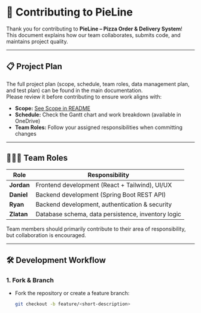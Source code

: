 # 🤝 Contributing to PieLine

Thank you for contributing to **PieLine – Pizza Order & Delivery System**!  
This document explains how our team collaborates, submits code, and maintains project quality.

---

## 📋 Project Plan
The full project plan (scope, schedule, team roles, data management plan, and test plan) can be found in the main documentation.  
Please review it before contributing to ensure work aligns with:
- **Scope:** [See Scope in README](./README.md)
- **Schedule:** Check the Gantt chart and work breakdown (available in OneDrive)
- **Team Roles:** Follow your assigned responsibilities when committing changes

---

## 🧑‍🤝‍🧑 Team Roles
| Role     | Responsibility |
|---------|----------------|
| **Jordan** | Frontend development (React + Tailwind), UI/UX |
| **Daniel** | Backend development (Spring Boot REST API) |
| **Ryan** | Backend development, authentication & security |
| **Zlatan** | Database schema, data persistence, inventory logic |

Team members should primarily contribute to their area of responsibility, but collaboration is encouraged.

---

## 🛠 Development Workflow

### 1. Fork & Branch
- Fork the repository or create a feature branch:
  ```bash
  git checkout -b feature/<short-description>
